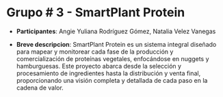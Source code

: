 # Grupo # 3 -  SmartPlant Protein

- **Participantes**: Angie Yuliana Rodríguez Gómez, Natalia Velez Vanegas

- **Breve descripcion**: SmartPlant Protein es un sistema integral diseñado para mapear y monitorear cada fase de la producción y comercialización de proteínas vegetales, enfocándose en nuggets y hamburguesas. Este proyecto abarca desde la selección y procesamiento de ingredientes hasta la distribución y venta final, proporcionando una visión completa y detallada de cada paso en la cadena de valor. 

